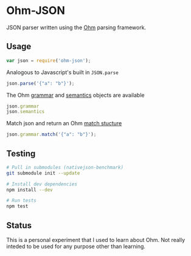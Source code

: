 Ohm-JSON
========

JSON parser written using the [Ohm](https://github.com/cdglabs/ohm) parsing framework.

## Usage

```javascript
var json = require('ohm-json');
```

Analogous to Javascript's built in `JSON.parse`
```javascript
json.parse('{"a": "b"}');
```

The Ohm [grammar](https://github.com/cdglabs/ohm/blob/master/doc/api-reference.md#instantiating-grammars) and [semantics](https://github.com/cdglabs/ohm/blob/master/doc/api-reference.md#semantics) objects are available
```javascript
json.grammar
json.semantics
```

Match json and return an Ohm [match stucture](https://github.com/cdglabs/ohm/blob/master/doc/api-reference.md#matchresult-objects)
```javascript
json.grammar.match('{"a": "b"}');
```

## Testing

```bash
# Pull in submodules (nativejson-benchmark)
git submodule init --update

# Install dev dependencies
npm install --dev

# Run tests
npm test
```

## Status

This is a personal experiment that I used to learn about Ohm. Not really inteded to be used for any purpose other than learning.
